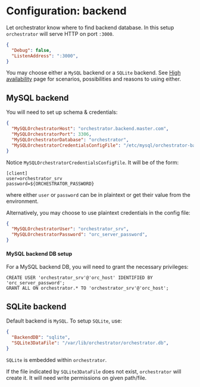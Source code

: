 # Configuration: backend

Let orchestrator know where to find backend database. In this setup `orchestrator` will serve HTTP on port `:3000`.

```json
{
  "Debug": false,
  "ListenAddress": ":3000",
}
```

You may choose either a `MySQL` backend or a `SQLite` backend. See [High availability](high-availability.md) page for scenarios, possibilities and reasons to using either.

## MySQL backend

You will need to set up schema & credentials:

```json
{
  "MySQLOrchestratorHost": "orchestrator.backend.master.com",
  "MySQLOrchestratorPort": 3306,
  "MySQLOrchestratorDatabase": "orchestrator",
  "MySQLOrchestratorCredentialsConfigFile": "/etc/mysql/orchestrator-backend.cnf",
}
```

Notice `MySQLOrchestratorCredentialsConfigFile`. It will be of the form:
```
[client]
user=orchestrator_srv
password=${ORCHESTRATOR_PASSWORD}
```

where either `user` or `password` can be in plaintext or get their value from the environment.


Alternatively, you may choose to use plaintext credentials in the config file:

```json
{
  "MySQLOrchestratorUser": "orchestrator_srv",
  "MySQLOrchestratorPassword": "orc_server_password",
}
```

#### MySQL backend DB setup

For a MySQL backend DB, you will need to grant the necessary privileges:

```
CREATE USER 'orchestrator_srv'@'orc_host' IDENTIFIED BY 'orc_server_password';
GRANT ALL ON orchestrator.* TO 'orchestrator_srv'@'orc_host';
```

## SQLite backend

Default backend is `MySQL`. To setup `SQLite`, use:

```json
{
  "BackendDB": "sqlite",
  "SQLite3DataFile": "/var/lib/orchestrator/orchestrator.db",  
}
```

`SQLite` is embedded within `orchestrator`.

If the file indicated by `SQLite3DataFile` does not exist, `orchestrator` will create it. It will need write permissions on given path/file.
